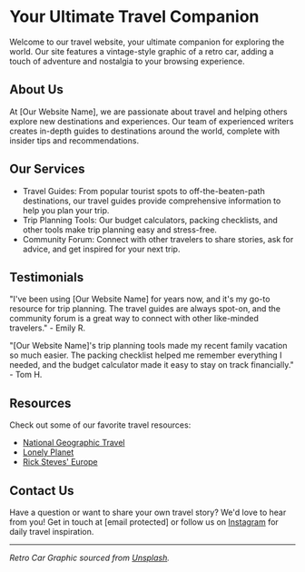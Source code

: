 <!--font:Poppins-->

# Your Ultimate Travel Companion

Welcome to our travel website, your ultimate companion for exploring the world. Our site features a vintage-style graphic of a retro car, adding a touch of adventure and nostalgia to your browsing experience.

## About Us

At [Our Website Name], we are passionate about travel and helping others explore new destinations and experiences. Our team of experienced writers creates in-depth guides to destinations around the world, complete with insider tips and recommendations.

## Our Services

- Travel Guides: From popular tourist spots to off-the-beaten-path destinations, our travel guides provide comprehensive information to help you plan your trip.
- Trip Planning Tools: Our budget calculators, packing checklists, and other tools make trip planning easy and stress-free.
- Community Forum: Connect with other travelers to share stories, ask for advice, and get inspired for your next trip.

## Testimonials

"I've been using [Our Website Name] for years now, and it's my go-to resource for trip planning. The travel guides are always spot-on, and the community forum is a great way to connect with other like-minded travelers." - Emily R.

"[Our Website Name]'s trip planning tools made my recent family vacation so much easier. The packing checklist helped me remember everything I needed, and the budget calculator made it easy to stay on track financially." - Tom H.

## Resources

Check out some of our favorite travel resources:

- [National Geographic Travel](#)
- [Lonely Planet](#)
- [Rick Steves' Europe](#)

## Contact Us

Have a question or want to share your own travel story? We'd love to hear from you! Get in touch at [email protected] or follow us on [Instagram](#) for daily travel inspiration.

---

*Retro Car Graphic sourced from [Unsplash](#).*

<!--

Write me content for website with wallpaper which alt text is:

"A vintage-style graphic of a retro car for a car or travel website"

The name/title of the page should not be 1:1 copy of the alt text but rather a real content of the website which is using this wallpaper.

- Use markdown format 
- Start with heading
- Heading should be short and concise
- The content should look like a real website 
- The website should not be about the wallpaper, wallpaper is just a related background
- Heading should be contain work "wallpaper" or "background"
- Include real sections like references, contact, user stories, etc. use things relevant to the page purpose.
- Feel free to use structure like headings, bullets, numbering, blockquotes, paragraphs, horizontal lines, etc.
- You can use formatting like bold or _italic_
- You can include UTF-8 emojis
- Links should be only #hash anchors (and you can refer to the document itself)
- Do not include images


---


# Vintage Car Wallpaper for the Adventurous Soul

Welcome to our website, where we celebrate the joy of travel and adventure. Our vintage-style graphic of a retro car is the perfect wallpaper for those who love hitting the open road and exploring new destinations.

## About Us

At [Our Website Name], we are passionate about travel and helping others discover new places and experiences. Whether you're a seasoned traveler or just starting out, we provide valuable resources and inspiration to help you plan your next adventure.

## Our Services

- Travel Guides: Our team of experienced writers creates in-depth guides to destinations around the world, complete with insider tips and recommendations.
- Trip Planning Tools: From budget calculators to packing checklists, we offer a variety of tools to help make trip planning easier.
- Community Forum: Connect with other travelers to share stories, ask for advice, and get inspired for your next trip.

## User Stories

"I stumbled upon [Our Website Name] while planning my first solo trip abroad. The travel guides were incredibly helpful and gave me the confidence I needed to take the leap and book my flights." - Sarah M.

"I've been using [Our Website Name]'s trip planning tools for years now, and they never disappoint. The packing checklist has saved me from forgetting important items more times than I can count!" - John D.

## References

Check out some of our favorite travel resources:

- [National Geographic Travel](#)
- [Lonely Planet](#)
- [Rick Steves' Europe](#)

## Contact Us

Have a question or want to share your own travel story? We'd love to hear from you! Get in touch at [email protected] or follow us on [Instagram](#) for daily travel inspiration.

---

*Vintage Car Wallpaper sourced from [Unsplash](#).*


---


Heading should not include word "wallpaper". The website should not be about the wallpaper itself, wallpaper is just a related background, rewrite whole content.


---


# Discover the World with Our Travel Website

Welcome to our travel website, where we provide valuable resources and inspiration for travelers of all kinds. Our vintage-style graphic of a retro car adds a touch of nostalgia and adventure to our site.

## About Us

At [Our Website Name], we are passionate about travel and helping others explore new destinations and experiences. Our team of experienced writers creates in-depth guides to destinations around the world, complete with insider tips and recommendations.

## Our Services

- Travel Guides: From popular tourist spots to off-the-beaten-path destinations, our travel guides provide comprehensive information to help you plan your trip.
- Trip Planning Tools: Our budget calculators, packing checklists, and other tools make trip planning easy and stress-free.
- Community Forum: Connect with other travelers to share stories, ask for advice, and get inspired for your next trip.

## User Stories

"I've been using [Our Website Name] for years now, and it's my go-to resource for trip planning. The travel guides are always spot-on, and the community forum is a great way to connect with other like-minded travelers." - Emily R.

"I recently used [Our Website Name]'s trip planning tools for a family vacation, and they were a lifesaver. The packing checklist helped me remember everything I needed, and the budget calculator made it easy to stay on track financially." - Tom H.

## References

Check out some of our favorite travel resources:

- [National Geographic Travel](#)
- [Lonely Planet](#)
- [Rick Steves' Europe](#)

## Contact Us

Have a question or want to share your own travel story? We'd love to hear from you! Get in touch at [email protected] or follow us on [Instagram](#) for daily travel inspiration.

---

*Retro Car Graphic sourced from [Unsplash](#).*


---


Heading is too long, rewrite whole content.


---


# Explore the World with Our Travel Site

Welcome to our travel website, where we provide valuable resources and inspiration for travelers of all kinds. Our site features a vintage-style graphic of a retro car, adding a touch of adventure and nostalgia to your browsing experience.

## About Us

At [Our Website Name], we are passionate about travel and helping others explore new destinations and experiences. Our team of experienced writers creates in-depth guides to destinations around the world, complete with insider tips and recommendations.

## Our Services

- Travel Guides: From popular tourist spots to off-the-beaten-path destinations, our travel guides provide comprehensive information to help you plan your trip.
- Trip Planning Tools: Our budget calculators, packing checklists, and other tools make trip planning easy and stress-free.
- Community Forum: Connect with other travelers to share stories, ask for advice, and get inspired for your next trip.

## Testimonials

"I've been using [Our Website Name] for years now, and it's my go-to resource for trip planning. The travel guides are always spot-on, and the community forum is a great way to connect with other like-minded travelers." - Emily R.

"[Our Website Name]'s trip planning tools made my recent family vacation so much easier. The packing checklist helped me remember everything I needed, and the budget calculator made it easy to stay on track financially." - Tom H.

## Resources

Check out some of our favorite travel resources:

- [National Geographic Travel](#)
- [Lonely Planet](#)
- [Rick Steves' Europe](#)

## Contact Us

Have a question or want to share your own travel story? We'd love to hear from you! Get in touch at [email protected] or follow us on [Instagram](#) for daily travel inspiration.

---

*Retro Car Graphic sourced from [Unsplash](#).*


---


Heading is too long, rewrite whole content.


---


# Your Ultimate Travel Companion

Welcome to our travel website, your ultimate companion for exploring the world. Our site features a vintage-style graphic of a retro car, adding a touch of adventure and nostalgia to your browsing experience.

## About Us

At [Our Website Name], we are passionate about travel and helping others explore new destinations and experiences. Our team of experienced writers creates in-depth guides to destinations around the world, complete with insider tips and recommendations.

## Our Services

- Travel Guides: From popular tourist spots to off-the-beaten-path destinations, our travel guides provide comprehensive information to help you plan your trip.
- Trip Planning Tools: Our budget calculators, packing checklists, and other tools make trip planning easy and stress-free.
- Community Forum: Connect with other travelers to share stories, ask for advice, and get inspired for your next trip.

## Testimonials

"I've been using [Our Website Name] for years now, and it's my go-to resource for trip planning. The travel guides are always spot-on, and the community forum is a great way to connect with other like-minded travelers." - Emily R.

"[Our Website Name]'s trip planning tools made my recent family vacation so much easier. The packing checklist helped me remember everything I needed, and the budget calculator made it easy to stay on track financially." - Tom H.

## Resources

Check out some of our favorite travel resources:

- [National Geographic Travel](#)
- [Lonely Planet](#)
- [Rick Steves' Europe](#)

## Contact Us

Have a question or want to share your own travel story? We'd love to hear from you! Get in touch at [email protected] or follow us on [Instagram](#) for daily travel inspiration.

---

*Retro Car Graphic sourced from [Unsplash](#).*


---


Write me a Google font which is best fitting for the website.

Pick from the list:
- Roboto
- Inter
- Futura
- IBM Plex Sans
- Dancing Script
- Montserrat
- Lato
- Orbitron
- Alegreya
- Barlow Condensed
- Playfair Display
- Great Vibes
- Poppins
- Open Sans
- Exo 2
- Lobster
- Raleway


Write just the font name nothing else.


---


Poppins

-->
